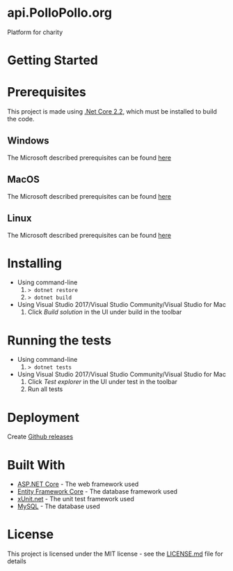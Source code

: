 # api.PolloPollo.org
Platform for charity

# Getting Started


# Prerequisites
This project is made using [.Net Core 2.2](https://dotnet.microsoft.com/download), which must be installed to build the code.

## Windows
The Microsoft described prerequisites can be found [here](https://docs.microsoft.com/en-us/dotnet/core/windows-prerequisites?tabs=netcore2x)

## MacOS
The Microsoft described prerequisites can be found [here](https://docs.microsoft.com/en-us/dotnet/core/macos-prerequisites?tabs=netcore2x)

## Linux
The Microsoft described prerequisites can be found [here](https://docs.microsoft.com/en-us/dotnet/core/linux-prerequisites?tabs=netcore2x)

# Installing
- Using command-line
    1. ```> dotnet restore```
    2. ```> dotnet build```
- Using Visual Studio 2017/Visual Studio Community/Visual Studio for Mac
  1. Click *Build solution* in the UI under build in the toolbar


# Running the tests
- Using command-line
    1. ```> dotnet tests```
- Using Visual Studio 2017/Visual Studio Community/Visual Studio for Mac
    1. Click *Test explorer* in the UI under test in the toolbar
    2. Run all tests

# Deployment
Create [Github releases](https://help.github.com/en/articles/creating-releases)

# Built With
- [ASP.NET Core](https://docs.microsoft.com/en-us/aspnet/core/?view=aspnetcore-2.2) - The web framework used
- [Entity Framework Core](https://docs.microsoft.com/en-us/ef/core/) - The database framework used
- [xUnit.net](https://xunit.github.io/) - The unit test framework used
- [MySQL](https://www.mysql.com/) - The database used

# License
This project is licensed under the MIT license - see the [LICENSE.md](LICENSE.md) file for details
